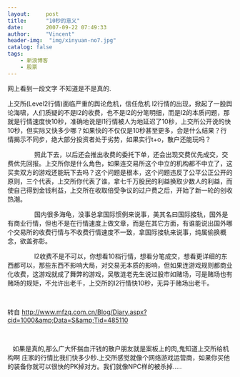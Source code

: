 ```yaml
---
layout:     post
title:      "10秒的意义"
date:       2007-09-22 07:49:33
author:     "Vincent"
header-img:  "img/xinyuan-no7.jpg"
catalog: false
tags:
    - 新浪博客
    - 股票
---
```



网上看到一段文字 不知道是不是真的.

上交所(Level2行情)面临严重的舆论危机，信任危机
l2行情的出现，掀起了一股舆论海啸，人们质疑的不是l2的收费，也不是l2的分笔明细，而是l2的本质问题，那就是行情速度快10秒，准确地说是l1行情被人为地延迟了10秒，上交所公开说的快10秒，但实际又快多少哪？如果快的不仅仅是10秒甚至更多，会是什么结果？行情揭示不同步，绝大部分投资者处于劣势，如果实行t+o，散户还能玩吗？

　　
　　照此下去，以后还会推出收费的委托下单，还会出现交费优先成交，交费优先回报。上交所你是什么角色，如果连交易所这个中立的机构都不中立了，这买卖双方的游戏还能玩下去吗？这个问题是根本，这个问题违反了公平公正公开的原则，三个代表，上交所你代表了谁，拿七千万股民的利益换取少数人的利益，而使自己得到金钱利益，上交所在收取倍受争议的过户费之后，开始了新一轮的创收热潮。

　　
　　国内很多海龟，没事总拿国际惯例来说事，美其名曰国际接轨，国外是有商业行情，但也不是在行情速度上做文章，而是在其它方面，有谁能说出国外哪个交易所的收费行情与不收费行情速度不一致，拿国际接轨来说事，纯属偷换概念，欲盖弥彰。

　　
　　l2收费不是不可以，你想看10档行情，想看分笔成交，想看更详细的东西都可以，那些东西不影响大局，对交易无本质的影响，但如果连游戏规则都商业化收费，这游戏就成了舞弊的游戏，吴敬涟老先生说过股市如赌场，可是赌场也有赌场的规矩，不允许出老千，上交所的l2行情快10秒，无异于赌场出老千。

 

转自 
http://www.mfzq.com.cn/Blog/Diary.aspx?cid=1000&amp;Data=S&amp;Tid=485110

 

  
如果是真的,那么广大怀揣血汗钱的散户朋友就是案板上的肉,鬼知道上交所给机构啊 庄家的行情比我们快多少秒.上交所感觉就像个网络游戏运营商，如果你买他的装备你就可以很快的PK掉对方。我们就像NPC样的被杀掉.....




